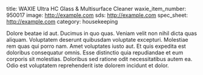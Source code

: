 title: WAXIE Ultra HC Glass & Multisurface Cleaner
waxie_item_number: 950017
image: http://example.com 
sds: http://example.com
spec_sheet: http://example.com
category: housekeeping

Dolore beatae id aut. Ducimus in quo quas. Veniam velit non nihil dicta quas aliquam.
Voluptatem deserunt quibusdam voluptate excepturi. Molestiae rem quas qui porro nam. Amet voluptates iusto aut.
Et quis expedita est doloribus consequatur omnis. Esse distinctio quia repudiandae et eum corporis sit molestias. Doloribus sed ratione odit necessitatibus autem ea. Odio est voluptatem reprehenderit iste dolorem incidunt et dolor.